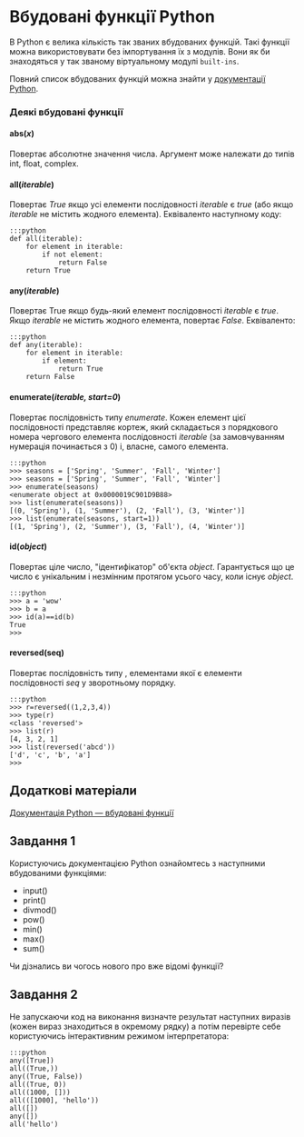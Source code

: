# Вбудовані функції Python

В Python є велика кількість так званих вбудованих функцій. Такі функції можна використовувати без імпортування їх з модулів. Вони як би знаходяться у так званому віртуальному модулі `built-ins`. 

Повний список вбудованих функцій можна знайти у [документації Python](https://docs.python.org/3/library/functions.html).

### Деякі вбудовані функції

#### abs(*x*)

Повертає абсолютне значення числа. Аргумент може належати до типів int, float, complex.

#### all(*iterable*)

Повертає *True* якщо усі елементи послідовності *iterable* є *true* (або якщо *iterable* не містить жодного елемента). Еквіваленто наступному коду:

	:::python
	def all(iterable):
		for element in iterable:
			if not element:
				return False
		return True
	
#### any(*iterable*)

Повертає True якщо будь-який елемент послідовності *iterable* є *true*. Якщо  *iterable* не містить жодного елемента, повертає *False*. Еквіваленто:

	:::python
	def any(iterable):
		for element in iterable:
			if element:
				return True
		return False

#### enumerate(*iterable, start=0*)

Повертає послідовність типу	*enumerate*. Кожен елемент цієї послідовності представляє кортеж, який складається з порядкового номера чергового елемента послідовності *iterable* (за замовчуванням нумерація починається з 0) і, власне, самого елемента.

	:::python
	>>> seasons = ['Spring', 'Summer', 'Fall', 'Winter']
	>>> seasons = ['Spring', 'Summer', 'Fall', 'Winter']
	>>> enumerate(seasons)
	<enumerate object at 0x0000019C901D9B88>
	>>> list(enumerate(seasons))
	[(0, 'Spring'), (1, 'Summer'), (2, 'Fall'), (3, 'Winter')]
	>>> list(enumerate(seasons, start=1))
	[(1, 'Spring'), (2, 'Summer'), (3, 'Fall'), (4, 'Winter')]


#### id(*object*)

Повертає ціле число, "ідентифікатор" об'єкта *object*. Гарантується що це число є унікальним і незмінним протягом усього часу, коли існує *object*.

	:::python
	>>> a = 'wow'
	>>> b = a
	>>> id(a)==id(b)
	True
	>>>


#### reversed(seq)

Повертає послідовність типу , елементами якої є елементи послідовності *seq* у зворотньому порядку.

	:::python
	>>> r=reversed((1,2,3,4))
	>>> type(r)
	<class 'reversed'>
	>>> list(r)
	[4, 3, 2, 1]
	>>> list(reversed('abcd'))
	['d', 'c', 'b', 'a']
	>>>

## Додаткові матеріали

[Документація Python — вбудовані функції](https://docs.python.org/3/library/functions.html)
	
## Завдання 1

Користуючись документацією Python ознайомтесь з наступними вбудованими функціями:

- input()
- print()
- divmod()
- pow()
- min()
- max()
- sum()

Чи дізнались ви чогось нового про вже відомі функції?

## Завдання 2

Не запускаючи код на виконання визначте результат наступних виразів (кожен вираз знаходиться в окремому рядку) а потім перевірте себе користуючись інтерактивним режимом інтерпретатора:

	:::python
	any([True])
	all((True,))
	any((True, False))
	all((True, 0))
	all((1000, []))
	all(([1000], 'hello'))
	all([])
	any([])
	all('hello')
